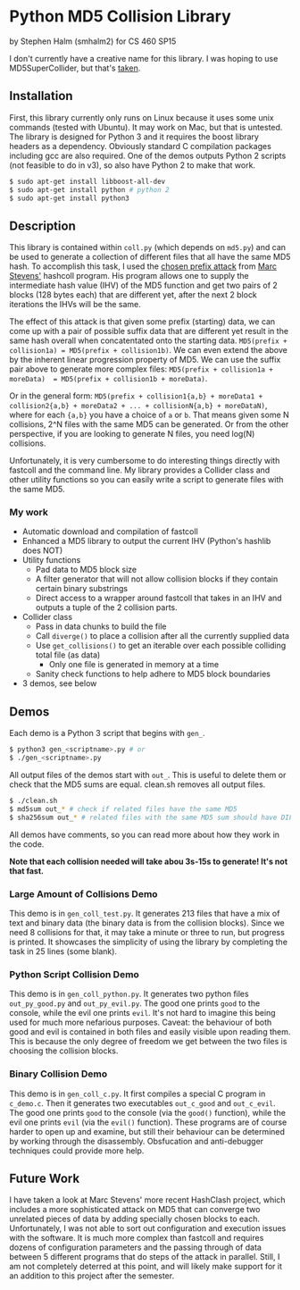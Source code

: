 # Python MD5 Collision Library
by Stephen Halm (smhalm2)
for CS 460 SP15

I don't currently have a creative name for this library. I was hoping to use MD5SuperCollider, but that's [taken](https://github.com/culmor30/MD5-SuperCollider).

## Installation
First, this library currently only runs on Linux because it uses some unix commands (tested with Ubuntu). It may work on Mac, but that is untested. The library is designed for Python 3 and it requires the boost library headers as a dependency. Obviously standard C compilation packages including gcc are also required. One of the demos outputs Python 2 scripts (not feasible to do in v3), so also have Python 2 to make that work.

```sh
$ sudo apt-get install libboost-all-dev
$ sudo apt-get install python # python 2
$ sudo apt-get install python3
```

## Description
This library is contained within `coll.py` (which depends on `md5.py`) and can be used to generate a collection of different files that all have the same MD5 hash. To accomplish this task, I used the [chosen prefix attack](https://en.wikipedia.org/wiki/Collision_attack#Chosen-prefix_collision_attack) from [Marc Stevens'](https://marc-stevens.nl/p/hashclash/) hashcoll program. His program allows one to supply the intermediate hash value (IHV) of the MD5 function and get two pairs of 2 blocks (128 bytes each) that are different yet, after the next 2 block iterations the IHVs will be the same.

The effect of this attack is that given some prefix (starting) data, we can come up with a pair of possible suffix data that are different yet result in the same hash overall when concatentated onto the starting data. `MD5(prefix + collision1a) = MD5(prefix + collision1b)`. We can even extend the above by the inherent linear progression property of MD5. We can use the suffix pair above to generate more complex files: `MD5(prefix + collision1a + moreData)  = MD5(prefix + collision1b + moreData)`. 

Or in the general form: `MD5(prefix + collision1{a,b} + moreData1 + collision2{a,b} + moreData2 + ... + collisionN{a,b} + moreDataN)`, where for each `{a,b}` you have a choice of `a` or `b`. That means given some N collisions, 2^N files with the same MD5 can be generated. Or from the other perspective, if you are looking to generate N files, you need log(N) collisions.

Unfortunately, it is very cumbersome to do interesting things directly with fastcoll and the command line. My library provides a Collider class and other utility functions so you can easily write a script to generate files with the same MD5. 

### My work
- Automatic download and compilation of fastcoll
- Enhanced a MD5 library to output the current IHV (Python's hashlib does NOT)
- Utility functions
    - Pad data to MD5 block size
    - A filter generator that will not allow collision blocks if they contain certain binary substrings
    - Direct access to a wrapper around fastcoll that takes in an IHV and outputs a tuple of the 2 collision parts.
- Collider class
    - Pass in data chunks to build the file
    - Call `diverge()` to place a collision after all the currently supplied data
    - Use `get_collisions()` to get an iterable over each possible colliding total file (as data)
        - Only one file is generated in memory at a time
    - Sanity check functions to help adhere to MD5 block boundaries
- 3 demos, see below

## Demos
Each demo is a Python 3 script that begins with `gen_`.
```sh
$ python3 gen_<scriptname>.py # or
$ ./gen_<scriptname>.py
```

All output files of the demos start with `out_`. This is useful to delete them or check that the MD5 sums are equal. clean.sh removes all output files.
```sh
$ ./clean.sh
$ md5sum out_* # check if related files have the same MD5
$ sha256sum out_* # related files with the same MD5 sum should have DIFFERENT SHA256
```
All demos have comments, so you can read more about how they work in the code. 

**Note that each collision needed will take abou 3s-15s to generate! It's not that fast.**

### Large Amount of Collisions Demo
This demo is in `gen_coll_test.py`. It generates 213 files that have a mix of text and binary data (the binary data is from the collision blocks). Since we need 8 collisions for that, it may take a minute or three to run, but progress is printed. It showcases the simplicity of using the library by completing the task in 25 lines (some blank).

### Python Script Collision Demo
This demo is in `gen_coll_python.py`. It generates two python files `out_py_good.py` and `out_py_evil.py`. The good one prints `good` to the console, while the evil one prints `evil`. It's not hard to imagine this being used for much more nefarious purposes. Caveat: the behaviour of both good and evil is contained in both files and easily visible upon reading them. This is because the only degree of freedom we get between the two files is choosing the collision blocks.

### Binary Collision Demo
This demo is in `gen_coll_c.py`. It first compiles a special C program in `c_demo.c`. Then it generates two executables `out_c_good` and `out_c_evil`. The good one prints `good` to the console (via the `good()` function), while the evil one prints `evil` (via the `evil()` function). These programs are of course harder to open up and examine, but still their behaviour can be determined by working through the disassembly. Obsfucation and anti-debugger techniques could provide more help.

## Future Work
I have taken a look at Marc Stevens' more recent HashClash project, which includes a more sophisticated attack on MD5 that can converge two unrelated pieces of data by adding specially chosen blocks to each. Unfortunately, I was not able to sort out configuration and execution issues with the software. It is much more complex than fastcoll and requires dozens of configuration parameters and the passing through of data between 5 different programs that do steps of the attack in parallel. Still, I am not completely deterred at this point, and will likely make support for it an addition to this project after the semester.
